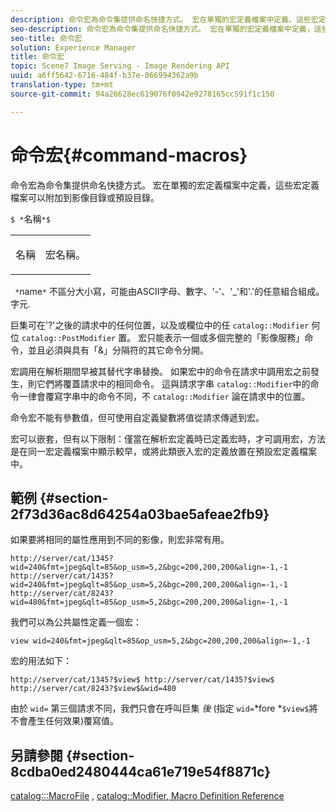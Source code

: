 ```yaml
---
description: 命令宏為命令集提供命名快捷方式。 宏在單獨的宏定義檔案中定義，這些宏定義檔案可以附加到影像目錄或預設目錄。
seo-description: 命令宏為命令集提供命名快捷方式。 宏在單獨的宏定義檔案中定義，這些宏定義檔案可以附加到影像目錄或預設目錄。
seo-title: 命令宏
solution: Experience Manager
title: 命令宏
topic: Scene7 Image Serving - Image Rendering API
uuid: a6ff5642-6716-484f-b37e-066994362a9b
translation-type: tm+mt
source-git-commit: 94a26628ec619076f0942e9278165cc591f1c150

---
```



# 命令宏{#command-macros}

命令宏為命令集提供命名快捷方式。 宏在單獨的宏定義檔案中定義，這些宏定義檔案可以附加到影像目錄或預設目錄。

`$ *`名稱`*$`

<table id="simpletable_A03541622C354F60B5F304B999C4EF8E"> 
 <tr class="strow"> 
  <td class="stentry"> <p><span class="codeph"> <span class="varname"> 名稱</span></span> </p> </td> 
  <td class="stentry"> <p>宏名稱。 </p></td> 
 </tr> 
</table>

` *`name`*` 不區分大小寫，可能由ASCII字母、數字、&#39;-&#39;、&#39;_&#39;和&#39;.&#39;的任意組合組成。 字元.

巨集可在&#39;?&#39;之後的請求中的任何位置，以及或欄位中的任 `catalog::Modifier` 何位 `catalog::PostModifier` 置。 宏只能表示一個或多個完整的「影像服務」命令，並且必須與具有「&amp;」分隔符的其它命令分開。

宏調用在解析期間早被其替代字串替換。 如果宏中的命令在請求中調用宏之前發生，則它們將覆蓋請求中的相同命令。 這與請求字串 `catalog::Modifier`中的命令一律會覆寫字串中的命令不同，不 `catalog::Modifier` 論在請求中的位置。

命令宏不能有參數值，但可使用自定義變數將值從請求傳遞到宏。

宏可以嵌套，但有以下限制：僅當在解析宏定義時已定義宏時，才可調用宏，方法是在同一宏定義檔案中顯示較早，或將此類嵌入宏的定義放置在預設宏定義檔案中。

## 範例 {#section-2f73d36ac8d64254a03bae5afeae2fb9}

如果要將相同的屬性應用到不同的影像，則宏非常有用。

`http://server/cat/1345?wid=240&fmt=jpeg&qlt=85&op_usm=5,2&bgc=200,200,200&align=-1,-1 http://server/cat/1435?wid=240&fmt=jpeg&qlt=85&op_usm=5,2&bgc=200,200,200&align=-1,-1 http://server/cat/8243?wid=480&fmt=jpeg&qlt=85&op_usm=5,2&bgc=200,200,200&align=-1,-1`

我們可以為公共屬性定義一個宏：

`view wid=240&fmt=jpeg&qlt=85&op_usm=5,2&bgc=200,200,200&align=-1,-1`

宏的用法如下：

`http://server/cat/1345?$view$ http://server/cat/1435?$view$ http://server/cat/8243?$view$&wid=480`

由於 `wid=` 第三個請求不同，我們只會在呼叫巨集 *後* (指定 `wid=`*fore *`$view$`將不會產生任何效果)覆寫值。

## 另請參閱 {#section-8cdba0ed2480444ca61e719e54f8871c}

[catalog:::MacroFile](../../../../../is-api/image-catalog/image-serving-api-ref/c-image-catalog-reference/c-attributes-reference/r-macrofile.md#reference-f91d717b3847458ca0f1fe95387554a2) , [catalog::Modifier](/help/aem-is-ir-api/is-api/image-catalog/image-serving-api-ref/c-image-catalog-reference/c-image-svg-data-reference/c-image-data-reference/r-modifier-cat.md)[, Macro Definition Reference](../../../../../is-api/image-catalog/image-serving-api-ref/c-image-catalog-reference/c-macro-definition-reference/c-macro-definition-reference.md#concept-5ec73f7636c1496fba1e94094e694e79)
